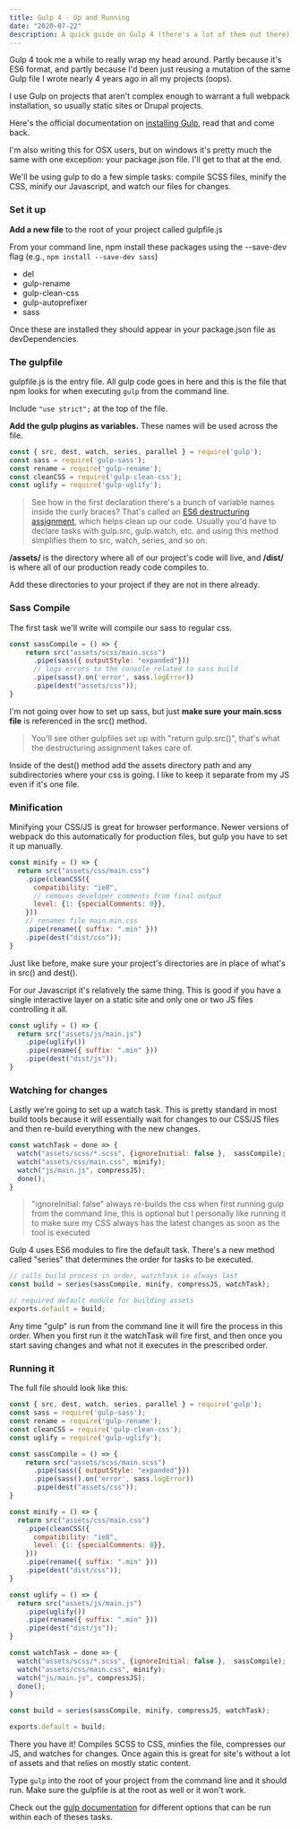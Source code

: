 ```yaml
---
title: Gulp 4 - Up and Running
date: "2020-07-22"
description: A quick guide on Gulp 4 (there's a lot of them out there) that hopefully makes setting it up/how it all works easier to understand.
---
```


Gulp 4 took me a while to really wrap my head around. Partly because it's ES6 format, and partly because I'd been just reusing a mutation of the same Gulp file I wrote nearly 4 years ago in all my projects (oops).

I use Gulp on projects that aren't complex enough to warrant a full webpack installation, so usually static sites or Drupal projects.

Here's the official documentation on [installing Gulp](https://gulpjs.com/docs/en/getting-started/quick-start/), read that and come back.

I'm also writing this for OSX users, but on windows it's pretty much the same with one exception: your package.json file. I'll get to that at the end.

We'll be using gulp to do a few simple tasks: compile SCSS files, minify the CSS, minify our Javascript, and watch our files for changes.  

### Set it up

**Add a new file** to the root of your project called gulpfile.js

From your command line, npm install these packages using the --save-dev flag (e.g., `npm install --save-dev sass`)

- del
- gulp-rename
- gulp-clean-css
- gulp-autoprefixer
- sass

Once these are installed they should appear in your package.json file as devDependencies.

### The gulpfile

gulpfile.js is the entry file. All gulp code goes in here and this is the file that npm looks for when executing `gulp` from the command line.

Include `"use strict";` at the top of the file.

**Add the gulp plugins as variables.** These names will be used across the file.

```javascript
const { src, dest, watch, series, parallel } = require('gulp');
const sass = require('gulp-sass');
const rename = require('gulp-rename');
const cleanCSS = require('gulp-clean-css');
const uglify = require('gulp-uglify');
```

> See how in the first declaration there's a bunch of variable names inside the curly braces? That's called an [ES6 destructuring assignment](https://developer.mozilla.org/en-US/docs/Web/JavaScript/Reference/Operators/Destructuring_assignment), which helps clean up our code. Usually you'd have to declare tasks with gulp.src, gulp.watch, etc. and using this method simplifies them to src, watch, series, and so on.

**/assets/** is the directory where all of our project's code will live, and **/dist/** is where all of our production ready code compiles to.

Add these directories to your project if they are not in there already.

### Sass Compile

The first task we'll write will compile our sass to regular css.

```javascript
const sassCompile = () => {
	return src("assets/scss/main.scss")
      .pipe(sass({ outputStyle: "expanded"}))
      // logs errors to the console related to sass build
      .pipe(sass().on('error', sass.logError))
      .pipe(dest("assets/css"));
}
```

I'm not going over how to set up sass, but just **make sure your main.scss file** is referenced in the src() method.

> You'll see other gulpfiles set up with "return gulp.src()", that's what the destructuring assignment takes care of.

Inside of the dest() method add the assets directory path and any subdirectories where your css is going. I like to keep it separate from my JS even if it's one file.

### Minification

Minifying your CSS/JS is great for browser performance. Newer versions of webpack do this automatically for production files, but gulp you have to set it up manually.

``` javascript
const minify = () => {
  return src("assets/css/main.css")
    .pipe(cleanCSS({
      compatibility: "ie8",
      // removes developer comments from final output
      level: {1: {specialComments: 0}},
    }))
    // renames file main.min.css
    .pipe(rename({ suffix: ".min" }))		
    .pipe(dest("dist/css"));
}
```

Just like before, make sure your project's directories are in place of what's in src() and dest().

For our Javascript it's relatively the same thing. This is good if you have a single interactive layer on a static site and only one or two JS files controlling it all.

``` javascript
const uglify = () => {
  return src("assets/js/main.js")
    .pipe(uglify())
    .pipe(rename({ suffix: ".min" }))		
    .pipe(dest("dist/js"));
}
```

### Watching for changes

Lastly we're going to set up a watch task. This is pretty standard in most build tools because it will essentially wait for changes to our CSS/JS files and then re-build everything with the new changes.

``` javascript
const watchTask = done => {
  watch("assets/scss/*.scss", {ignoreInitial: false },  sassCompile);
  watch("assets/css/main.css", minify);
  watch("js/main.js", compressJS);
  done();
}
```
 >  "ignoreInitial: false" always re-builds the css when first running gulp from the command line, this is optional but I personally like running it to make sure my CSS always has the latest changes as soon as the tool is executed

Gulp 4 uses ES6 modules to fire the default task. There's a new method called "series" that determines the order for tasks to be executed.

``` javascript
// calls build process in order, watchTask is always last
const build = series(sassCompile, minify, compressJS, watchTask);

// required default module for building assets
exports.default = build;
```

Any time "gulp" is run from the command line it will fire the process in this order. When you first run it the watchTask will fire first, and then once you start saving changes and what not it executes in the prescribed order.

### Running it

The full file should look like this:

```javascript
const { src, dest, watch, series, parallel } = require('gulp');
const sass = require('gulp-sass');
const rename = require('gulp-rename');
const cleanCSS = require('gulp-clean-css');
const uglify = require('gulp-uglify');

const sassCompile = () => {
	return src("assets/scss/main.scss")
      .pipe(sass({ outputStyle: "expanded"}))
      .pipe(sass().on('error', sass.logError))
      .pipe(dest("assets/css"));
}

const minify = () => {
  return src("assets/css/main.css")
    .pipe(cleanCSS({
      compatibility: "ie8",
      level: {1: {specialComments: 0}},
    }))
    .pipe(rename({ suffix: ".min" }))		
    .pipe(dest("dist/css"));
}

const uglify = () => {
  return src("assets/js/main.js")
    .pipe(uglify())
    .pipe(rename({ suffix: ".min" }))		
    .pipe(dest("dist/js"));
}

const watchTask = done => {
  watch("assets/scss/*.scss", {ignoreInitial: false },  sassCompile);
  watch("assets/css/main.css", minify);
  watch("js/main.js", compressJS);
  done();
}

const build = series(sassCompile, minify, compressJS, watchTask);

exports.default = build;
```

There you have it! Compiles SCSS to CSS, minfies the file, compresses our JS, and watches for changes. Once again this is great for site's without a lot of assets and that relies on mostly static content.

Type `gulp` into the root of your project from the command line and it should run. Make sure the gulpfile is at the root as well or it won't work.

Check out the [gulp documentation](https://gulpjs.com/) for different options that can be run within each of theses tasks.
